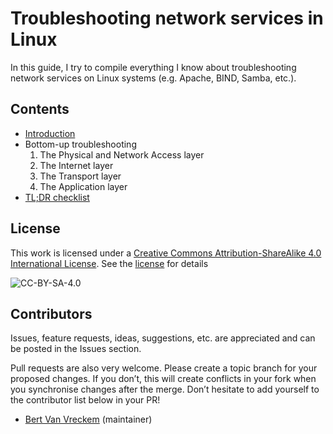 # Troubleshooting network services in Linux

In this guide, I try to compile everything I know about troubleshooting network services on Linux systems (e.g. Apache, BIND, Samba, etc.).

## Contents

- [Introduction](introduction.md)
- Bottom-up troubleshooting
    1. The Physical and Network Access layer
    2. The Internet layer
    3. The Transport layer
    4. The Application layer
- [TL;DR checklist](tldr-checklist.md)

## License

This work is licensed under a [Creative Commons Attribution-ShareAlike 4.0 International License](https://creativecommons.org/licenses/by-sa/4.0/). See the [license](LICENSE.txt) for details

![CC-BY-SA-4.0](https://i.creativecommons.org/l/by-sa/4.0/88x31.png)

## Contributors

Issues, feature requests, ideas, suggestions, etc. are appreciated and can be posted in the Issues section.

Pull requests are also very welcome. Please create a topic branch for your proposed changes. If you don’t, this will create conflicts in your fork when you synchronise changes after the merge. Don’t hesitate to add yourself to the contributor list below in your PR!

- [Bert Van Vreckem](https://github.com/bertvv/) (maintainer)
